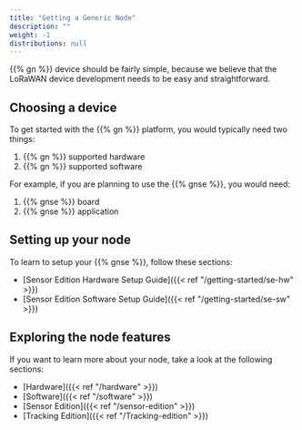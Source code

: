 ```yaml
---
title: "Getting a Generic Node"
description: ""
weight: -1
distributions: null
---
```


{{% gn %}} device should be fairly simple, because we believe that the LoRaWAN device development needs to be easy and straightforward.

<!--more-->

## Choosing a device

To get started with the {{% gn %}} platform, you would typically need two things:

1. {{% gn %}} supported hardware
2. {{% gn %}} supported software

For example, if you are planning to use the {{% gnse %}}, you would need:

1. {{% gnse %}} board
2. {{% gnse %}} application

## Setting up your node

To learn to setup your {{% gnse %}}, follow these sections:

- [Sensor Edition Hardware Setup Guide]({{< ref "/getting-started/se-hw" >}})
- [Sensor Edition Software Setup Guide]({{< ref "/getting-started/se-sw" >}})

## Exploring the node features

If you want to learn more about your node, take a look at the following sections:

- [Hardware]({{< ref "/hardware" >}})
- [Software]({{< ref "/software" >}})
- [Sensor Edition]({{< ref "/sensor-edition" >}})
- [Tracking Edition]({{< ref "/Tracking-edition" >}})
